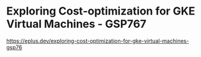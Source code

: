 # Exploring Cost-optimization for GKE Virtual Machines - GSP767

<https://eplus.dev/exploring-cost-optimization-for-gke-virtual-machines-gsp76>